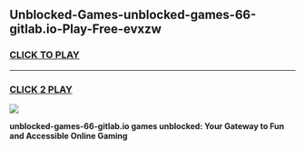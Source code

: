 
## Unblocked-Games-unblocked-games-66-gitlab.io-Play-Free-evxzw
<h3>
<a href="https://premium76.site?title=unblocked-games-66-gitlab.io&ref=21A">CLICK TO PLAY</a></h3>
<hr>

<h3>
<a href="https://premium76.site?title=unblocked-games-66-gitlab.io&ref=21A">CLICK 2 PLAY</a>
  
</h3>

<a href="https://premium76.site?title=unblocked-games-66-gitlab.io&ref=21A"><img src="https://clearcache.store/games.png"></a>


**unblocked-games-66-gitlab.io games unblocked: Your Gateway to Fun and Accessible Online Gaming**
